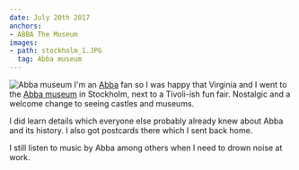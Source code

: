 ```yaml
---
date: July 20th 2017
anchors:
- ABBA The Museum
images:
- path: stockholm_1.JPG
  tag: Abba museum
---
```

![Abba museum](stockholm_1.JPG)
I'm an [Abba](https://abbasite.com/) fan so I was happy that Virginia and I went to the
[Abba museum](http://www.abbathemuseum.com/en/) in
Stockholm, next to a Tivoli-ish fun fair. Nostalgic and a welcome change to
seeing castles and museums.

I did learn details which everyone else probably already knew about Abba and its
history. I also got postcards there which I sent back home.

I still listen to music by Abba among others when I need to drown noise at work.

